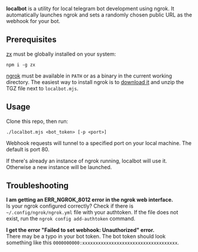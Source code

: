 **localbot** is a utility for local telegram bot development using ngrok. It
automatically launches ngrok and sets a randomly chosen public URL as the
webhook for your bot.

## Prerequisites

[zx](https://www.npmjs.com/package/zx) must be globally installed on your
system:

```
npm i -g zx
```

[ngrok](https://ngrok.com/) must be available in `PATH` or as a binary in the
current working directory. The easiest way to install ngrok is to
[download it](https://ngrok.com/download) and unzip the TGZ file next to
`localbot.mjs`.

## Usage

Clone this repo, then run:

```
./localbot.mjs <bot_token> [-p <port>]
```

Webhook requests will tunnel to a specified port on your local machine. The
default is port 80.

If there's already an instance of ngrok running, localbot will use it. Otherwise
a new instance will be launched.

## Troubleshooting

**I am getting an ERR_NGROK_8012 error in the ngrok web interface.**  
Is your ngrok configured correctly? Check if there is
`~/.config/ngrok/ngrok.yml` file with your authtoken. If the file does not
exist, run the `ngrok config add-authtoken` command.

**I get the error "Failed to set webhook: Unauthorized" error.**  
There may be a typo in your bot token. The bot token should look something like
this `0000000000:xxxxxxxxxxxxxxxxxxxxxxxxxxxxxxxxxxxx`.
